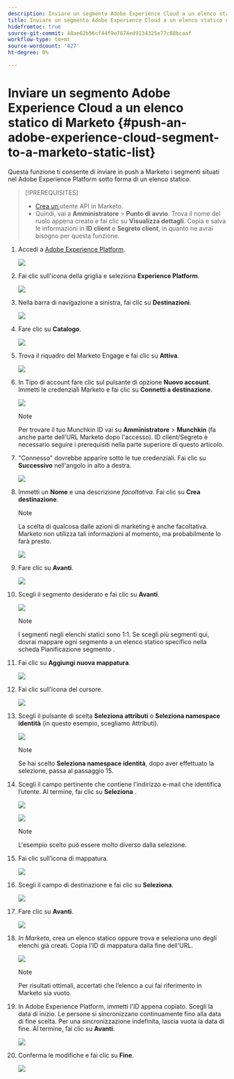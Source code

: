 ```yaml
---
description: Inviare un segmento Adobe Experience Cloud a un elenco statico di Marketo - Documenti Marketo - Documentazione del prodotto
title: Inviare un segmento Adobe Experience Cloud a un elenco statico di Marketo
hidefromtoc: true
source-git-commit: 48ae62b56cf44f9e7874ed9134325e77c08bcaaf
workflow-type: tm+mt
source-wordcount: '427'
ht-degree: 0%

---
```


# Inviare un segmento Adobe Experience Cloud a un elenco statico di Marketo {#push-an-adobe-experience-cloud-segment-to-a-marketo-static-list}

Questa funzione ti consente di inviare in push a Marketo i segmenti situati nel Adobe Experience Platform sotto forma di un elenco statico.

>[!PREREQUISITES]
>
>* [Crea un ](/help/marketo/product-docs/administration/users-and-roles/create-an-api-only-user.md) utente API in Marketo.
>* Quindi, vai a **Amministratore** > **Punto di avvio**. Trova il nome del ruolo appena creato e fai clic su **Visualizza dettagli**. Copia e salva le informazioni in **ID client** e **Segreto client**, in quanto ne avrai bisogno per questa funzione.


1. Accedi a [Adobe Experience Platform](https://experience.adobe.com/).

   ![](assets/push-an-adobe-experience-cloud-segment-to-a-marketo-static-list-1.png)

1. Fai clic sull&#39;icona della griglia e seleziona **Experience Platform**.

   ![](assets/push-an-adobe-experience-cloud-segment-to-a-marketo-static-list-2.png)

1. Nella barra di navigazione a sinistra, fai clic su **Destinazioni**.

   ![](assets/push-an-adobe-experience-cloud-segment-to-a-marketo-static-list-3.png)

1. Fare clic su **Catalogo**.

   ![](assets/push-an-adobe-experience-cloud-segment-to-a-marketo-static-list-4.png)

1. Trova il riquadro del Marketo Engage e fai clic su **Attiva**.

   ![](assets/push-an-adobe-experience-cloud-segment-to-a-marketo-static-list-5.png)

1. In Tipo di account fare clic sul pulsante di opzione **Nuovo account**. Immetti le credenziali Marketo e fai clic su **Connetti a destinazione**.

   ![](assets/push-an-adobe-experience-cloud-segment-to-a-marketo-static-list-6.png)

   >[!NOTE]
   >
   >Per trovare il tuo Munchkin ID vai su **Amministratore** > **Munchkin** (fa anche parte dell&#39;URL Marketo dopo l&#39;accesso). ID client/Segreto è necessario seguire i prerequisiti nella parte superiore di questo articolo.

1. &quot;Connesso&quot; dovrebbe apparire sotto le tue credenziali. Fai clic su **Successivo** nell&#39;angolo in alto a destra.

   ![](assets/push-an-adobe-experience-cloud-segment-to-a-marketo-static-list-7.png)

1. Immetti un **Nome** e una descrizione _facoltativa_. Fai clic su **Crea destinazione**.

   >[!NOTE]
   >
   >La scelta di qualcosa dalle azioni di marketing è anche facoltativa. Marketo non utilizza tali informazioni al momento, ma probabilmente lo farà presto.

   ![](assets/push-an-adobe-experience-cloud-segment-to-a-marketo-static-list-8.png)

1. Fare clic su **Avanti**.

   ![](assets/push-an-adobe-experience-cloud-segment-to-a-marketo-static-list-9.png)

1. Scegli il segmento desiderato e fai clic su **Avanti**.

   ![](assets/push-an-adobe-experience-cloud-segment-to-a-marketo-static-list-10.png)

   >[!NOTE]
   >
   >I segmenti negli elenchi statici sono 1:1. Se scegli più segmenti qui, dovrai mappare ogni segmento a un elenco statico specifico nella scheda Pianificazione segmento .

1. Fai clic su **Aggiungi nuova mappatura**.

   ![](assets/push-an-adobe-experience-cloud-segment-to-a-marketo-static-list-11.png)

1. Fai clic sull’icona del cursore.

   ![](assets/push-an-adobe-experience-cloud-segment-to-a-marketo-static-list-12.png)

1. Scegli il pulsante di scelta **Seleziona attributi** o **Seleziona namespace identità** (in questo esempio, scegliamo Attributi).

   ![](assets/push-an-adobe-experience-cloud-segment-to-a-marketo-static-list-13.png)

   >[!NOTE]
   >
   >Se hai scelto **Seleziona namespace identità**, dopo aver effettuato la selezione, passa al passaggio 15.

1. Scegli il campo pertinente che contiene l’indirizzo e-mail che identifica l’utente. Al termine, fai clic su **Seleziona** .

   ![](assets/push-an-adobe-experience-cloud-segment-to-a-marketo-static-list-14.png)

   ![](assets/push-an-adobe-experience-cloud-segment-to-a-marketo-static-list-15.png)

   >[!NOTE]
   >
   >L&#39;esempio scelto può essere molto diverso dalla selezione.

1. Fai clic sull’icona di mappatura.

   ![](assets/push-an-adobe-experience-cloud-segment-to-a-marketo-static-list-16.png)

1. Scegli il campo di destinazione e fai clic su **Seleziona**.

   ![](assets/push-an-adobe-experience-cloud-segment-to-a-marketo-static-list-17.png)

1. Fare clic su **Avanti**.

   ![](assets/push-an-adobe-experience-cloud-segment-to-a-marketo-static-list-18.png)

1. _In Marketo_, crea un elenco statico oppure trova e seleziona uno degli elenchi già creati. Copia l&#39;ID di mappatura dalla fine dell&#39;URL.

   ![](assets/push-an-adobe-experience-cloud-segment-to-a-marketo-static-list-19.png)

   >[!NOTE]
   >
   >Per risultati ottimali, accertati che l’elenco a cui fai riferimento in Marketo sia vuoto.

1. In Adobe Experience Platform, immetti l&#39;ID appena copiato. Scegli la data di inizio. Le persone si sincronizzano continuamente fino alla data di fine scelta. Per una sincronizzazione indefinita, lascia vuota la data di fine. Al termine, fai clic su **Avanti**.

   ![](assets/push-an-adobe-experience-cloud-segment-to-a-marketo-static-list-20.png)

1. Conferma le modifiche e fai clic su **Fine**.

   ![](assets/push-an-adobe-experience-cloud-segment-to-a-marketo-static-list-21.png)
